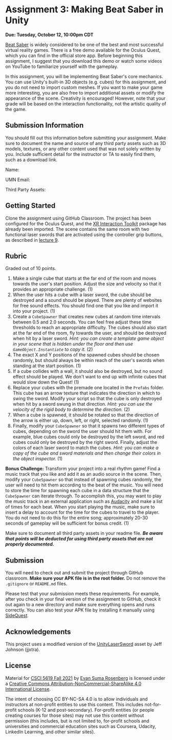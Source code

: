 # Assignment 3: Making Beat Saber in Unity

**Due: Tuesday, October 12, 10:00pm CDT**

[Beat Saber](https://beatsaber.com/) is widely considered to be one of the best and most successful virtual reality games. There is a free demo available for the Oculus Quest, which you can find in the official store app. Before beginning this assignment, I suggest that you download this demo or watch some videos on YouTube to familiarize yourself with the gameplay.

In this assignment, you will be implementing Beat Saber's core mechanics. You can use Unity's built-in 3D objects (e.g. cubes) for this assignment, and you do not need to import custom meshes. If you want to make your game more interesting, you are also free to import additional assets or modify the appearance of the scene. Creativity is encouraged! However, note that your grade will be based on the interaction functionality, not the artistic quality of the game.

## Submission Information

You should fill out this information before submitting your assignment.  Make sure to document the name and source of any third party assets such as 3D models, textures, or any other content used that was not solely written by you.  Include sufficient detail for the instructor or TA to easily find them, such as a download link.

Name: 

UMN Email:

Third Party Assets:

## Getting Started

Clone the assignment using GitHub Classroom.  The project has been configured for the Oculus Quest, and the [XR Interaction Toolkit](https://docs.unity3d.com/Packages/com.unity.xr.interaction.toolkit@1.0/manual/index.html) package has already been imported.  The scene contains the same room with two functional laser swords that are activated using the controller grip buttons, as described in [lecture 9](https://github.com/CSCI-5619-Fall-2021/Lecture-9).

## Rubric

Graded out of 10 points. 

1. Make a single cube that starts at the far end of the room and moves towards the user's start position.  Adjust the size and velocity so that it provides an appropriate challenge. (1)
2. When the user hits a cube with a laser sword, the cube should be destroyed and a sound should be played.  There are plenty of websites for free sound effects.  You should find one that you like and import it into your project. (1)
4. Create a `CubeSpawner` that creates new cubes at random time intervals between 0.5 and 2.0 seconds.  You can feel free adjust these time thresholds to reach an appropriate difficulty.  The cubes should also start at the far end of the room, fly towards the user, and should be destroyed when hit by a laser sword. *Hint: you can create a template game object in your scene that is hidden under the floor and then use `GameObject.Instantiate` to copy it.* (2)
5. The exact X and Y positions of the spawned cubes should be chosen randomly, but should always be within reach of the user's swords when standing at the start position. (1)
6. If a cube collides with a wall, it should also be destroyed, but no sound effect should be played.  We don't want to end up with infinite cubes that would slow down the Quest! (1)
7. Replace your cubes with the premade one located in the `Prefabs` folder.  This cube has an arrow texture that indicates the direction in which to swing the sword.  Modify your script so that the cube is only destroyed when hit by a sword swung in that direction.  *Hint: you can use the velocity of the rigid body to determine the direction.*  (2)
7. When a cube is spawned, it should be rotated so that the direction of the arrow is either up, down, left, or right, selected randomly.  (1)
8. Finally, modify your `CubeSpawner` so that it spawns two different types of cubes, depending on the sword the user should hit them with.  For example, blue cubes could only be destroyed by the left sword, and red cubes could only be destroyed by the right sword. Finally, adjust the colors of each laser sword to match the cubes. *Hint: you can make a copy of the cube and sword materials and then change their colors in the object inspector.* (1)

**Bonus Challenge:** Transform your project into a real rhythm game!  Find a music track that you like and add it as an audio source in the scene.  Then, modify your `CubeSpawner` so that instead of spawning cubes randomly, the user will need to hit them according to the beat of the music.  You will need to store the time for spawning each cube in a data structure that the `CubeSpawner` can iterate through.  To accomplish this, you may want to play the music track in an external application such as [Audacity](https://www.audacityteam.org/) and make a list of times for each beat.  When you start playing the music, make sure to insert a delay to account for the time for the cubes to travel to the player.  You do not need to do this for the entire song; approximately 20-30 seconds of gameplay will be sufficient for bonus credit. (1)

Make sure to document all third party assets in your readme file. ***Be aware that points will be deducted for using third party assets that are not properly documented.***

## Submission

You will need to check out and submit the project through GitHub classroom.  **Make sure your APK file is in the root folder.** Do not remove the `.gitignore` or `README.md` files.

Please test that your submission meets these requirements.  For example, after you check in your final version of the assignment to GitHub, check it out again to a new directory and make sure everything opens and runs correctly.  You can also test your APK file by installing it manually using [SideQuest](https://sidequestvr.com/).

## Acknowledgements

This project uses a modified version of the [UnityLaserSword](https://github.com/jjxtra/UnityLaserSword) asset by Jeff Johnson (jjxtra).

## License

Material for [CSCI 5619 Fall 2021](https://canvas.umn.edu/courses/268490) by [Evan Suma Rosenberg](https://illusioneering.umn.edu/) is licensed under a [Creative Commons Attribution-NonCommercial-ShareAlike 4.0 International License](http://creativecommons.org/licenses/by-nc-sa/4.0/).

The intent of choosing CC BY-NC-SA 4.0 is to allow individuals and instructors at non-profit entities to use this content.  This includes not-for-profit schools (K-12 and post-secondary). For-profit entities (or people creating courses for those sites) may not use this content without permission (this includes, but is not limited to, for-profit schools and universities and commercial education sites such as Coursera, Udacity, LinkedIn Learning, and other similar sites).   